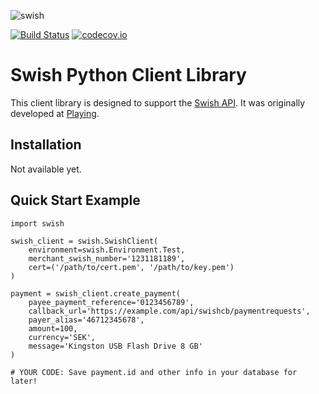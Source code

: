 ![swish](https://cloud.githubusercontent.com/assets/3159565/14217729/1d4b6732-f850-11e5-8a00-90d4ab30ddbd.png)

[![Build Status](https://travis-ci.org/playing-se/swish-python.svg?branch=master)](https://travis-ci.org/playing-se/swish-python)
[![codecov.io](https://codecov.io/github/playing-se/swish-python/coverage.svg?branch=master)](https://codecov.io/github/playing-se/swish-python?branch=master)
# Swish Python Client Library
This client library is designed to support the [Swish API](https://www.getswish.se/content/uploads/2015/06/Guide-Swish-API_160329.pdf). It was originally developed at [Playing](https://playing.se/).

## Installation
Not available yet.

## Quick Start Example

    import swish

    swish_client = swish.SwishClient(
        environment=swish.Environment.Test,
        merchant_swish_number='1231181189',
        cert=('/path/to/cert.pem', '/path/to/key.pem')
    )

    payment = swish_client.create_payment(
        payee_payment_reference='0123456789',
        callback_url='https://example.com/api/swishcb/paymentrequests',
        payer_alias='46712345678',
        amount=100,
        currency='SEK',
        message='Kingston USB Flash Drive 8 GB'
    )

    # YOUR CODE: Save payment.id and other info in your database for later!
